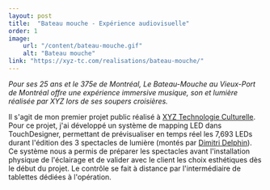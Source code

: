 ```yaml
---
layout: post
title:  "Bateau mouche - Expérience audiovisuelle"
order: 1
image:
    url: "/content/bateau-mouche.gif"
    alt: "Bateau mouche"
link: "https://xyz-tc.com/realisations/bateau-mouche/"
---
```


_Pour ses 25 ans et le 375e de Montréal, Le Bateau-Mouche au Vieux-Port de Montréal offre une expérience immersive musique, son et lumière réalisée par XYZ lors de ses soupers croisières._  

Il s'agit de mon premier projet public réalisé à [XYZ Technologie Culturelle](http://xyz-tc.ca). Pour ce projet, j'ai développé un système de mapping LED dans TouchDesigner, permettant de prévisualiser en temps réel les 7,693 LEDs durant l'édition des 3 spectacles de lumière (montés par [Dimitri Delphin](http://dimitridelphin.com)). Ce système nous a permis de préparer les spectacles avant l'installation physique de l'éclairage et de valider avec le client les choix esthétiques dès le début du projet. Le contrôle se fait à distance par l'intermédiaire de tablettes dédiées à l'opération.  